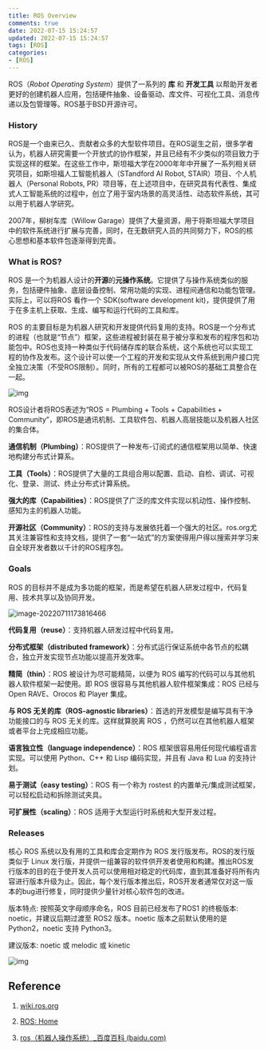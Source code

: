 ```yaml
---
title: ROS Overview
comments: true
date: 2022-07-15 15:24:57
updated: 2022-07-15 15:24:57
tags: [ROS]
categories:
- [ROS]
---
```


ROS（*Robot Operating System*）提供了一系列的 **库** 和 **开发工具** 以帮助开发者更好的创建机器人应用，包括硬件抽象、设备驱动、库文件、可视化工具、消息传递以及包管理等。ROS基于BSD开源许可。

### History

ROS是一个由来已久、贡献者众多的大型软件项目。在ROS诞生之前，很多学者认为，机器人研究需要一个开放式的协作框架，并且已经有不少类似的项目致力于实现这样的框架。在这些工作中，斯坦福大学在2000年年中开展了一系列相关研究项目，如斯坦福人工智能机器人（STandford AI Robot, STAIR）项目、个人机器人（Personal Robots, PR）项目等，在上述项目中，在研究具有代表性、集成式人工智能系统的过程中，创立了用于室内场景的高灵活性、动态软件系统，其可以用于机器人学研究。

2007年，柳树车库（Willow Garage）提供了大量资源，用于将斯坦福大学项目中的软件系统进行扩展与完善，同时，在无数研究人员的共同努力下，ROS的核心思想和基本软件包逐渐得到完善。

### What is ROS?

ROS 是一个为机器人设计的**开源**的**元操作系统**。它提供了与操作系统类似的服务，包括硬件抽象、底层设备控制、常用功能的实现、进程间通信和功能包管理。实际上，可以将ROS 看作一个 SDK(software development kit)，提供提供了用于在多主机上获取、生成、编写和运行代码的工具和库。

ROS 的主要目标是为机器人研究和开发提供代码复用的支持。ROS是一个分布式的进程（也就是“节点”）框架，这些进程被封装在易于被分享和发布的程序包和功能包中。ROS也支持一种类似于代码储存库的联合系统，这个系统也可以实现工程的协作及发布。这个设计可以使一个工程的开发和实现从文件系统到用户接口完全独立决策（不受ROS限制）。同时，所有的工程都可以被ROS的基础工具整合在一起。

![img](../images/posts/ros-overview.assets/ros-equation.png)

ROS设计者将ROS表述为“ROS = Plumbing + Tools + Capabilities + Community”，即ROS是通讯机制、工具软件包、机器人高层技能以及机器人社区的集合体。

**通信机制（Plumbing）**：ROS提供了一种发布-订阅式的通信框架用以简单、快速地构建分布式计算系。

**工具（Tools）**：ROS提供了大量的工具组合用以配置、启动、自检、调试、可视化、登录、测试、终止分布式计算系统。

**强大的库（Capabilities）**：ROS提供了广泛的库文件实现以机动性、操作控制、感知为主的机器人功能。

**开源社区（Community）**：ROS的支持与发展依托着一个强大的社区。ros.org尤其关注兼容性和支持文档，提供了一套“一站式”的方案使得用户得以搜索并学习来自全球开发者数以千计的ROS程序包。

### Goals

 ROS 的目标并不是成为多功能的框架，而是希望在机器人研发过程中，代码复用、技术共享以及协同开发。

![image-20220711173816466](../images/posts/ros-overview.assets/image-20220711173816466.png)

**代码复用（reuse）**：支持机器人研发过程中代码复用。

**分布式框架（distributed framework）**：分布式运行保证系统中各节点的松耦合，独立开发实现节点功能以提高开发效率。

**精简（thin）**：ROS 被设计为尽可能精简，以便为 ROS 编写的代码可以与其他机器人软件框架一起使用。即 ROS 很容易与其他机器人软件框架集成：ROS 已经与 Open RAVE、Orocos 和 Player 集成。

**与 ROS 无关的库（ROS-agnostic libraries）**：首选的开发模型是编写具有干净功能接口的与 ROS 无关的库。这样就算脱离 ROS ，仍然可以在其他机器人框架或者平台上完成相应功能。

**语言独立性（language independence）**：ROS 框架很容易用任何现代编程语言实现。可以使用 Python、C++ 和 Lisp 编码实现，并且有 Java 和 Lua 的支持计划。

**易于测试（easy testing）**：ROS 有一个称为 rostest 的内置单元/集成测试框架，可以轻松启动和拆除测试夹具。

**可扩展性（scaling）**：ROS 适用于大型运行时系统和大型开发过程。

### Releases

核心 ROS 系统以及有用的工具和库会定期作为 ROS 发行版发布。ROS的发行版类似于 Linux 发行版，并提供一组兼容的软件供开发者使用和构建。推出ROS发行版本的目的在于使开发人员可以使用相对稳定的代码库，直到其准备好将所有内容进行版本升级为止。因此，每个发行版本推出后，ROS开发者通常仅对这一版本的bug进行修复，同时提供少量针对核心软件包的改进。

版本特点: 按照英文字母顺序命名，ROS 目前已经发布了ROS1 的终极版本: noetic，并建议后期过渡至 ROS2 版本。noetic 版本之前默认使用的是 Python2，noetic 支持 Python3。

建议版本: noetic 或 melodic 或 kinetic

![img](../images/posts/ros-overview.assets/版本.png)



## Reference 

1. [wiki.ros.org](http://wiki.ros.org/)
1. [ROS: Home](https://www.ros.org/)

3. [ros（机器人操作系统）_百度百科 (baidu.com)](https://baike.baidu.com/item/ros/4710560)
